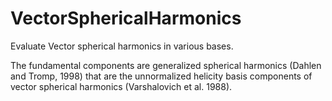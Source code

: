 # VectorSphericalHarmonics

Evaluate Vector spherical harmonics in various bases.

The fundamental components are generalized spherical harmonics (Dahlen and Tromp, 1998) that are the unnormalized helicity basis components of vector spherical harmonics (Varshalovich et al. 1988).
